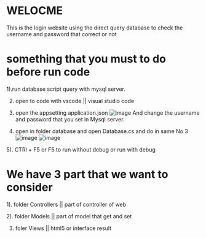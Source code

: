 # WELOCME
This is the login website using the direct query database to check the username and password that correct or not
# something that you must to do before run code
1).run database script query with mysql server.

2) open to code with vscode || visual studio code 

3) open the appsetting application.json 
    ![image](https://user-images.githubusercontent.com/43183035/113473709-6fb36d80-9495-11eb-88e9-87b1a850532c.png)
      And change the username and password that you set in Mysql server.

4) open in folder database and open Database.cs and do in same No 3
    ![image](https://user-images.githubusercontent.com/43183035/113473755-c28d2500-9495-11eb-83ee-82b21fdf15e6.png)
    ![image](https://user-images.githubusercontent.com/43183035/113473766-cf117d80-9495-11eb-8d37-264c8969a645.png)

5). CTRl + F5 or F5 to run without debug or run with debug


# We have 3 part that we want to consider
1). folder Controllers || part of controller of web 

2). folder Models || part of model that get and set

3) foler Views || html5 or interface result

